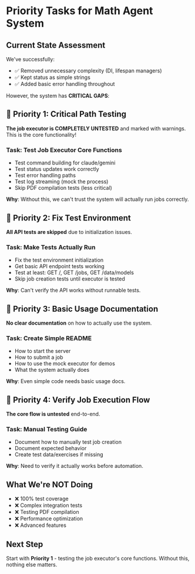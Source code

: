 # Priority Tasks for Math Agent System

## Current State Assessment

We've successfully:
- ✅ Removed unnecessary complexity (DI, lifespan managers)
- ✅ Kept status as simple strings
- ✅ Added basic error handling throughout

However, the system has **CRITICAL GAPS**:

## 🚨 Priority 1: Critical Path Testing

**The job executor is COMPLETELY UNTESTED** and marked with warnings. This is the core functionality!

### Task: Test Job Executor Core Functions
- Test command building for claude/gemini
- Test status updates work correctly
- Test error handling paths
- Test log streaming (mock the process)
- Skip PDF compilation tests (less critical)

**Why**: Without this, we can't trust the system will actually run jobs correctly.

## 🔴 Priority 2: Fix Test Environment

**All API tests are skipped** due to initialization issues.

### Task: Make Tests Actually Run
- Fix the test environment initialization
- Get basic API endpoint tests working
- Test at least: GET /, GET /jobs, GET /data/models
- Skip job creation tests until executor is tested

**Why**: Can't verify the API works without runnable tests.

## 📝 Priority 3: Basic Usage Documentation

**No clear documentation** on how to actually use the system.

### Task: Create Simple README
- How to start the server
- How to submit a job
- How to use the mock executor for demos
- What the system actually does

**Why**: Even simple code needs basic usage docs.

## 🔧 Priority 4: Verify Job Execution Flow

**The core flow is untested** end-to-end.

### Task: Manual Testing Guide
- Document how to manually test job creation
- Document expected behavior
- Create test data/exercises if missing

**Why**: Need to verify it actually works before automation.

## What We're NOT Doing

- ❌ 100% test coverage
- ❌ Complex integration tests
- ❌ Testing PDF compilation
- ❌ Performance optimization
- ❌ Advanced features

## Next Step

Start with **Priority 1** - testing the job executor's core functions. Without this, nothing else matters.